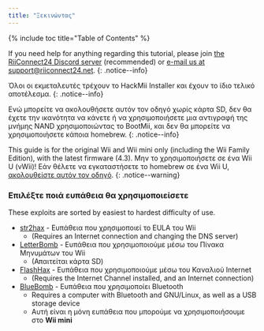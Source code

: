 ```yaml
---
title: "Ξεκινώντας"
---
```


{% include toc title="Table of Contents" %}

If you need help for anything regarding this tutorial, please join [the RiiConnect24 Discord server](https://discord.gg/rc24) (recommended) or [e-mail us at support@riiconnect24.net](mailto:support@riiconnect24.net).
{: .notice--info}

Όλοι οι εκμεταλευτές τρέχουν το HackMii Installer και έχουν το ίδιο τελικό αποτέλεσμα.
{: .notice--info}

Ενώ μπορείτε να ακολουθήσετε αυτόν τον οδηγό χωρίς κάρτα SD, δεν θα έχετε την ικανότητα να κάνετε ή να χρησιμοποιήσετε μια αντιγραφή της μνήμης NAND χρησιμοποιώντας το BootMii, και δεν θα μπορείτε να χρησιμοποιήσετε κάποια homebrew.
{: .notice--info}

This guide is for the original Wii and Wii mini only (including the Wii Family Edition), with the latest firmware (4.3). Μην το χρησιμοποιήσετε σε ένα Wii U (vWii)! Εάν θέλετε να εγκαταστήσετε το homebrew σε ένα Wii U, [ακολουθείστε αυτόν τον οδηγό](https://wiiu.hacks.guide).
{: .notice--warning}

### Επιλέξτε ποιά ευπάθεια θα χρησιμοποιείσετε

These exploits are sorted by easiest to hardest difficulty of use.

- [str2hax](str2hax) - Ευπάθεια που χρησιμοποιεί το EULA του Wii
    * (Requires an Internet connection and changing the DNS server)
- [LetterBomb](letterbomb) - Ευπάθεια που χρησιμοποιούμε μέσω του Πίνακα Μηνυμάτων του Wii
    * (Απαιτείται κάρτα SD)
- [FlashHax](flashhax) - Ευπάθεια που χρησιμοποιούμε μέσω του Καναλιού Internet
    * (Requires the Internet Channel installed, and an Internet connection)
- [BlueBomb](bluebomb) - Ευπάθεια που χρησιμοποίει Bluetooth
    * Requires a computer with Bluetooth and GNU/Linux, as well as a USB storage device
    * Αυτή είναι η μόνη ευπάθεια που μπορούμε να χρησιμοποιήσουμε στο **Wii mini**
